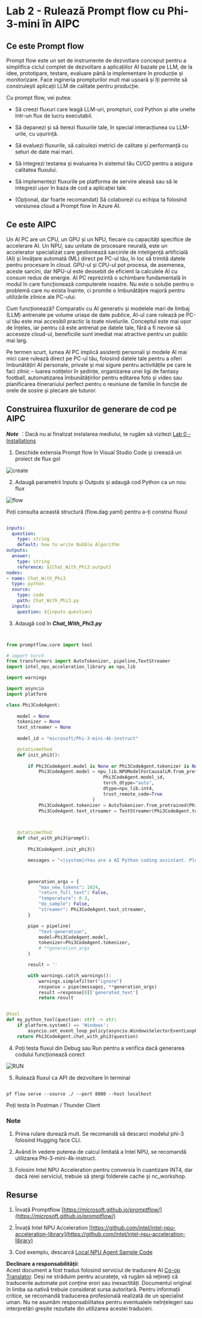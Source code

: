 <!--
CO_OP_TRANSLATOR_METADATA:
{
  "original_hash": "bc29f7fe7fc16bed6932733eac8c81b8",
  "translation_date": "2025-05-09T19:26:19+00:00",
  "source_file": "md/02.Application/02.Code/Phi3/VSCodeExt/HOL/AIPC/02.PromptflowWithNPU.md",
  "language_code": "ro"
}
-->
# **Lab 2 - Rulează Prompt flow cu Phi-3-mini în AIPC**

## **Ce este Prompt flow**

Prompt flow este un set de instrumente de dezvoltare conceput pentru a simplifica ciclul complet de dezvoltare a aplicațiilor AI bazate pe LLM, de la idee, prototipare, testare, evaluare până la implementare în producție și monitorizare. Face ingineria prompturilor mult mai ușoară și îți permite să construiești aplicații LLM de calitate pentru producție.

Cu prompt flow, vei putea:

- Să creezi fluxuri care leagă LLM-uri, prompturi, cod Python și alte unelte într-un flux de lucru executabil.

- Să depanezi și să iterezi fluxurile tale, în special interacțiunea cu LLM-urile, cu ușurință.

- Să evaluezi fluxurile, să calculezi metrici de calitate și performanță cu seturi de date mai mari.

- Să integrezi testarea și evaluarea în sistemul tău CI/CD pentru a asigura calitatea fluxului.

- Să implementezi fluxurile pe platforma de servire aleasă sau să le integrezi ușor în baza de cod a aplicației tale.

- (Opțional, dar foarte recomandat) Să colaborezi cu echipa ta folosind versiunea cloud a Prompt flow în Azure AI.

## **Ce este AIPC**

Un AI PC are un CPU, un GPU și un NPU, fiecare cu capacități specifice de accelerare AI. Un NPU, sau unitate de procesare neurală, este un accelerator specializat care gestionează sarcinile de inteligență artificială (AI) și învățare automată (ML) direct pe PC-ul tău, în loc să trimită datele pentru procesare în cloud. GPU-ul și CPU-ul pot procesa, de asemenea, aceste sarcini, dar NPU-ul este deosebit de eficient la calculele AI cu consum redus de energie. AI PC reprezintă o schimbare fundamentală în modul în care funcționează computerele noastre. Nu este o soluție pentru o problemă care nu exista înainte, ci promite o îmbunătățire majoră pentru utilizările zilnice ale PC-ului.

Cum funcționează? Comparativ cu AI generativ și modelele mari de limbaj (LLM) antrenate pe volume uriașe de date publice, AI-ul care rulează pe PC-ul tău este mai accesibil practic la toate nivelurile. Conceptul este mai ușor de înțeles, iar pentru că este antrenat pe datele tale, fără a fi nevoie să acceseze cloud-ul, beneficiile sunt imediat mai atractive pentru un public mai larg.

Pe termen scurt, lumea AI PC implică asistenți personali și modele AI mai mici care rulează direct pe PC-ul tău, folosind datele tale pentru a oferi îmbunătățiri AI personale, private și mai sigure pentru activitățile pe care le faci zilnic – luarea notițelor în ședințe, organizarea unei ligi de fantasy football, automatizarea îmbunătățirilor pentru editarea foto și video sau planificarea itinerariului perfect pentru o reuniune de familie în funcție de orele de sosire și plecare ale tuturor.

## **Construirea fluxurilor de generare de cod pe AIPC**

***Note*** ：Dacă nu ai finalizat instalarea mediului, te rugăm să vizitezi [Lab 0 - Installations](./01.Installations.md)

1. Deschide extensia Prompt flow în Visual Studio Code și creează un proiect de flux gol

![create](../../../../../../../../../translated_images/pf_create.d6172d8277a78a7fa82cd6ff727ed44e037fa78b662f1f62d5963f36d712d229.ro.png)

2. Adaugă parametrii Inputs și Outputs și adaugă cod Python ca un nou flux

![flow](../../../../../../../../../translated_images/pf_flow.d5646a323fb7f444c0b98b4521057a592325c583e7ba18bc31500bc0415e9ef3.ro.png)

Poți consulta această structură (flow.dag.yaml) pentru a-ți construi fluxul

```yaml

inputs:
  question:
    type: string
    default: how to write Bubble Algorithm
outputs:
  answer:
    type: string
    reference: ${Chat_With_Phi3.output}
nodes:
- name: Chat_With_Phi3
  type: python
  source:
    type: code
    path: Chat_With_Phi3.py
  inputs:
    question: ${inputs.question}


```

3. Adaugă cod în ***Chat_With_Phi3.py***

```python


from promptflow.core import tool

# import torch
from transformers import AutoTokenizer, pipeline,TextStreamer
import intel_npu_acceleration_library as npu_lib

import warnings

import asyncio
import platform

class Phi3CodeAgent:
    
    model = None
    tokenizer = None
    text_streamer = None
    
    model_id = "microsoft/Phi-3-mini-4k-instruct"

    @staticmethod
    def init_phi3():
        
        if Phi3CodeAgent.model is None or Phi3CodeAgent.tokenizer is None or Phi3CodeAgent.text_streamer is None:
            Phi3CodeAgent.model = npu_lib.NPUModelForCausalLM.from_pretrained(
                                    Phi3CodeAgent.model_id,
                                    torch_dtype="auto",
                                    dtype=npu_lib.int4,
                                    trust_remote_code=True
                                )
            Phi3CodeAgent.tokenizer = AutoTokenizer.from_pretrained(Phi3CodeAgent.model_id)
            Phi3CodeAgent.text_streamer = TextStreamer(Phi3CodeAgent.tokenizer, skip_prompt=True)

    

    @staticmethod
    def chat_with_phi3(prompt):
        
        Phi3CodeAgent.init_phi3()

        messages = "<|system|>You are a AI Python coding assistant. Please help me to generate code in Python.The answer only genertated Python code, but any comments and instructions do not need to be generated<|end|><|user|>" + prompt +"<|end|><|assistant|>"



        generation_args = {
            "max_new_tokens": 1024,
            "return_full_text": False,
            "temperature": 0.3,
            "do_sample": False,
            "streamer": Phi3CodeAgent.text_streamer,
        }

        pipe = pipeline(
            "text-generation",
            model=Phi3CodeAgent.model,
            tokenizer=Phi3CodeAgent.tokenizer,
            # **generation_args
        )

        result = ''

        with warnings.catch_warnings():
            warnings.simplefilter("ignore")
            response = pipe(messages, **generation_args)
            result =response[0]['generated_text']
            return result


@tool
def my_python_tool(question: str) -> str:
    if platform.system() == 'Windows':
        asyncio.set_event_loop_policy(asyncio.WindowsSelectorEventLoopPolicy())
    return Phi3CodeAgent.chat_with_phi3(question)


```

4. Poți testa fluxul din Debug sau Run pentru a verifica dacă generarea codului funcționează corect

![RUN](../../../../../../../../../translated_images/pf_run.d918637dc00f61e9bdeec37d4cc9646f77d270ac9203bcce13569f3157202b6e.ro.png)

5. Rulează fluxul ca API de dezvoltare în terminal

```

pf flow serve --source ./ --port 8080 --host localhost   

```

Poți testa în Postman / Thunder Client

### **Note**

1. Prima rulare durează mult. Se recomandă să descarci modelul phi-3 folosind Hugging face CLI.

2. Având în vedere puterea de calcul limitată a Intel NPU, se recomandă utilizarea Phi-3-mini-4k-instruct.

3. Folosim Intel NPU Acceleration pentru conversia în cuantizare INT4, dar dacă reiei serviciul, trebuie să ștergi folderele cache și nc_workshop.

## **Resurse**

1. Învață Promptflow [https://microsoft.github.io/promptflow/](https://microsoft.github.io/promptflow/)

2. Învață Intel NPU Acceleration [https://github.com/intel/intel-npu-acceleration-library](https://github.com/intel/intel-npu-acceleration-library)

3. Cod exemplu, descarcă [Local NPU Agent Sample Code](../../../../../../../../../code/07.Lab/01/AIPC)

**Declinare a responsabilității**:  
Acest document a fost tradus folosind serviciul de traducere AI [Co-op Translator](https://github.com/Azure/co-op-translator). Deși ne străduim pentru acuratețe, vă rugăm să rețineți că traducerile automate pot conține erori sau inexactități. Documentul original în limba sa nativă trebuie considerat sursa autoritară. Pentru informații critice, se recomandă traducerea profesională realizată de un specialist uman. Nu ne asumăm responsabilitatea pentru eventualele neînțelegeri sau interpretări greșite rezultate din utilizarea acestei traduceri.